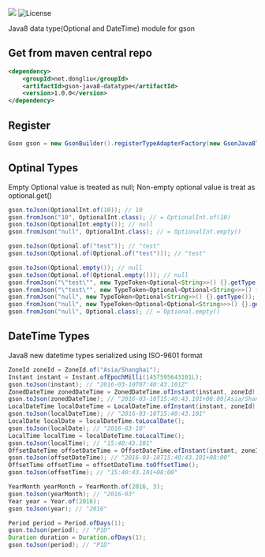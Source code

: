 [![](https://travis-ci.org/caoqianli/gson-java8-datatype.svg)](https://travis-ci.org/caoqianli/gson-java8-datatype)
![License](https://img.shields.io/badge/licence-BSD%203--Clause-blue.svg?style=flat)

Java8 data type(Optional and DateTime) module for gson

## Get from maven central repo
```xml
<dependency>
    <groupId>net.dongliu</groupId>
    <artifactId>gson-java8-datatype</artifactId>
    <version>1.0.0</version>
</dependency>
```


## Register
```java
Gson gson = new GsonBuilder().registerTypeAdapterFactory(new GsonJava8TypeAdapterFactory()).create();
```


## Optinal Types
Empty Optional value is treated as null; Non-empty optional value is treat as optional.get() 
```java
gson.toJson(OptionalInt.of(10)); // 10
gson.fromJson("10", OptionalInt.class); // = OptionalInt.of(10)
gson.toJson(OptionalInt.empty()); // null
gson.fromJson("null", OptionalInt.class); // = OptionalInt.empty()

gson.toJson(Optional.of("test")); // "test"
gson.toJson(Optional.of(Optional.of("test"))); // "test"

gson.toJson(Optional.empty()); // null
gson.toJson(Optional.of(Optional.empty())); // null
gson.fromJson("\"test\"", new TypeToken<Optional<String>>() {}.getType()); // = Optional.of("test")
gson.fromJson("\"test\"", new TypeToken<Optional<Optional<String>>>() {}.getType()); // =Optional.of(Optional.of("test"))
gson.fromJson("null", new TypeToken<Optional<String>>() {}.getType()); // = Optional.empty()
gson.fromJson("null", new TypeToken<Optional<Optional<String>>>() {}.getType()); // = Optional.empty()
gson.fromJson("null", Optional.class); // = Optional.empty()
```

## DateTime Types
Java8 new datetime types serialized using ISO-9601 format 

```java
ZoneId zoneId = ZoneId.of("Asia/Shanghai");
Instant instant = Instant.ofEpochMilli(1457595643101L);
gson.toJson(instant); // "2016-03-10T07:40:43.101Z"
ZonedDateTime zonedDateTime = ZonedDateTime.ofInstant(instant, zoneId);
gson.toJson(zonedDateTime); // "2016-03-10T15:40:43.101+08:00[Asia/Shanghai]"
LocalDateTime localDateTime = LocalDateTime.ofInstant(instant, zoneId);
gson.toJson(localDateTime); // "2016-03-10T15:40:43.101"
LocalDate localDate = localDateTime.toLocalDate();
gson.toJson(localDate); // "2016-03-10"
LocalTime localTime = localDateTime.toLocalTime();
gson.toJson(localTime); // "15:40:43.101"
OffsetDateTime offsetDateTime = OffsetDateTime.ofInstant(instant, zoneId);
gson.toJson(offsetDateTime); // "2016-03-10T15:40:43.101+08:00"
OffsetTime offsetTime = offsetDateTime.toOffsetTime();
gson.toJson(offsetTime); // "15:40:43.101+08:00"

YearMonth yearMonth = YearMonth.of(2016, 3);
gson.toJson(yearMonth); // "2016-03"
Year year = Year.of(2016);
gson.toJson(year); // "2016"

Period period = Period.ofDays(1);
gson.toJson(period); // "P1D"
Duration duration = Duration.ofDays(1);
gson.toJson(period); // "P1D"
```
